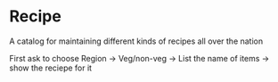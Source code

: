 # Recipe
A catalog for maintaining different kinds of recipes all over the nation

First ask to choose Region -> Veg/non-veg -> List the name of items -> show the reciepe for it
			